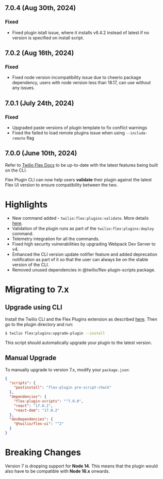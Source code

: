## 7.0.4 (Aug 30th, 2024)

### Fixed

- Fixed plugin istall issue, where it installs v6.4.2 instead of latest if no version is specified on install script.

## 7.0.2 (Aug 16th, 2024)

### Fixed

- Fixed node version incompatibility issue due to cheerio package dependency,
  users with node version less than 18.17, can use without any issues.

## 7.0.1 (July 24th, 2024)

### Fixed

- Upgraded paste versions of plugin template to fix conflict warnings
- Fixed the failed to load remote plugins issue when using `--include-remote` flag

## 7.0.0 (June 10th, 2024)

Refer to [Twilio Flex Docs](https://www.twilio.com/docs/flex/developer/plugins/cli) to be up-to-date with the latest features being built on the CLI.

Flex Plugin CLI can now help users **validate** their plugin against the latest Flex UI version to ensure compatibility between the two.

# Highlights

- New command added - `twilio:flex:plugins:validate`. More details [here](https://github.com/twilio/flex-plugin-builder/blob/main/packages/plugin-flex/README.md#twilio-flexpluginsvalidate).
- Validation of the plugin runs as part of the `twilio:flex:plugins:deploy` command.
- Telemetry integration for all the commands.
- Fixed high security vulnerabilities by upgrading Webpack Dev Server to v4.
- Enhanced the CLI version update notifier feature and added deprecation notification as part of it so that the user can always be on the stable version of the CLI.
- Removed unused dependencies in @twilio/flex-plugin-scripts package.

# Migrating to 7.x

## Upgrade using CLI

Install the Twilio CLI and the Flex Plugins extension as described [here](https://www.twilio.com/docs/flex/developer/plugins/cli). Then go to the plugin directory and run:

```bash
$ twilio flex:plugins:upgrade-plugin --install
```

This script should automatically upgrade your plugin to the latest version.

## Manual Upgrade

To manually upgrade to version 7.x, modify your `package.json`:

```json
{
  "scripts": {
    "postinstall": "flex-plugin pre-script-check"
  },
  "dependencies": {
    "flex-plugin-scripts": "^7.0.0",
    "react": "17.0.2",
    "react-dom": "17.0.2"
  },
  "devDependencies": {
    "@twilio/flex-ui": "^2"
  }
}
```

# Breaking Changes

Version 7 is dropping support for **Node 14**. This means that the plugin would also have to be compatible with **Node 16.x** onwards.

